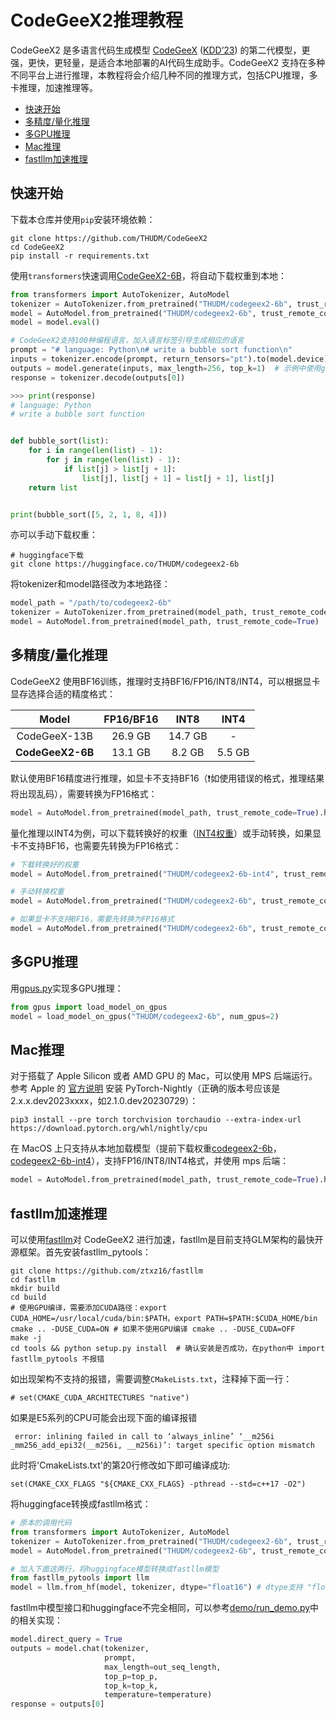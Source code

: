 # CodeGeeX2推理教程

CodeGeeX2 是多语言代码生成模型 [CodeGeeX](https://github.com/THUDM/CodeGeeX) ([KDD’23](https://arxiv.org/abs/2303.17568)) 的第二代模型，更强，更快，更轻量，是适合本地部署的AI代码生成助手。CodeGeeX2 支持在多种不同平台上进行推理，本教程将会介绍几种不同的推理方式，包括CPU推理，多卡推理，加速推理等。

- [快速开始](#快速开始)
- [多精度/量化推理](#多精度/量化推理)
- [多GPU推理](#多GPU推理)
- [Mac推理](#Mac推理)
- [fastllm加速推理](#fastllm加速推理)

## 快速开始

下载本仓库并使用`pip`安装环境依赖：

```shell
git clone https://github.com/THUDM/CodeGeeX2
cd CodeGeeX2
pip install -r requirements.txt
```

使用`transformers`快速调用[CodeGeeX2-6B](https://huggingface.co/THUDM/codegeex2-6b)，将自动下载权重到本地：

```python
from transformers import AutoTokenizer, AutoModel
tokenizer = AutoTokenizer.from_pretrained("THUDM/codegeex2-6b", trust_remote_code=True)
model = AutoModel.from_pretrained("THUDM/codegeex2-6b", trust_remote_code=True, device='cuda')  # 如使用CPU推理，device='cpu'
model = model.eval()

# CodeGeeX2支持100种编程语言，加入语言标签引导生成相应的语言
prompt = "# language: Python\n# write a bubble sort function\n"
inputs = tokenizer.encode(prompt, return_tensors="pt").to(model.device)
outputs = model.generate(inputs, max_length=256, top_k=1)  # 示例中使用greedy decoding，检查输出结果是否对齐
response = tokenizer.decode(outputs[0])

>>> print(response)
# language: Python
# write a bubble sort function


def bubble_sort(list):
    for i in range(len(list) - 1):
        for j in range(len(list) - 1):
            if list[j] > list[j + 1]:
                list[j], list[j + 1] = list[j + 1], list[j]
    return list


print(bubble_sort([5, 2, 1, 8, 4]))
```

亦可以手动下载权重：

```shell
# huggingface下载
git clone https://huggingface.co/THUDM/codegeex2-6b
```

将tokenizer和model路径改为本地路径：

```python
model_path = "/path/to/codegeex2-6b"
tokenizer = AutoTokenizer.from_pretrained(model_path, trust_remote_code=True)
model = AutoModel.from_pretrained(model_path, trust_remote_code=True)
```

## 多精度/量化推理

CodeGeeX2 使用BF16训练，推理时支持BF16/FP16/INT8/INT4，可以根据显卡显存选择合适的精度格式：

|    **Model**     | FP16/BF16 |   INT8   |  INT4   |
| :--------------: | :-------: | :------: | :-----: |
|   CodeGeeX-13B   | 26\.9 GB  | 14\.7 GB |    -    |
| **CodeGeeX2-6B** | 13\.1 GB  | 8\.2 GB  | 5\.5 GB |

默认使用BF16精度进行推理，如显卡不支持BF16（❗️如使用错误的格式，推理结果将出现乱码），需要转换为FP16格式：

```python
model = AutoModel.from_pretrained(model_path, trust_remote_code=True).half().to("cuda")
```

量化推理以INT4为例，可以下载转换好的权重（[INT4权重](https://huggingface.co/THUDM/codegeex2-6b-int4)）或手动转换，如果显卡不支持BF16，也需要先转换为FP16格式：

```python
# 下载转换好的权重
model = AutoModel.from_pretrained("THUDM/codegeex2-6b-int4", trust_remote_code=True)

# 手动转换权重
model = AutoModel.from_pretrained("THUDM/codegeex2-6b", trust_remote_code=True).quantize(4).to("cuda")

# 如果显卡不支持BF16，需要先转换为FP16格式
model = AutoModel.from_pretrained("THUDM/codegeex2-6b", trust_remote_code=True).half().quantize(4).to("cuda")
```

##  多GPU推理

用[gpus.py](https://github.com/THUDM/CodeGeeX2/blob/main/demo/gpus.py)实现多GPU推理：

```python
from gpus import load_model_on_gpus
model = load_model_on_gpus("THUDM/codegeex2-6b", num_gpus=2)
```

## Mac推理

对于搭载了 Apple Silicon 或者 AMD GPU 的 Mac，可以使用 MPS 后端运行。参考 Apple 的 [官方说明](https://developer.apple.com/metal/pytorch) 安装 PyTorch-Nightly（正确的版本号应该是2.x.x.dev2023xxxx，如2.1.0.dev20230729）：

```shell
pip3 install --pre torch torchvision torchaudio --extra-index-url https://download.pytorch.org/whl/nightly/cpu
```

在 MacOS 上只支持从本地加载模型（提前下载权重[codegeex2-6b](https://huggingface.co/THUDM/codegeex2-6b)，[codegeex2-6b-int4](https://huggingface.co/THUDM/codegeex2-6b-int4)），支持FP16/INT8/INT4格式，并使用 mps 后端：

```python
model = AutoModel.from_pretrained(model_path, trust_remote_code=True).half().to('mps')
```

## fastllm加速推理

可以使用[fastllm](https://github.com/ztxz16/fastllm)对 CodeGeeX2 进行加速，fastllm是目前支持GLM架构的最快开源框架。首先安装fastllm_pytools：

```shell
git clone https://github.com/ztxz16/fastllm
cd fastllm
mkdir build
cd build
# 使用GPU编译，需要添加CUDA路径：export CUDA_HOME=/usr/local/cuda/bin:$PATH，export PATH=$PATH:$CUDA_HOME/bin
cmake .. -DUSE_CUDA=ON # 如果不使用GPU编译 cmake .. -DUSE_CUDA=OFF
make -j
cd tools && python setup.py install  # 确认安装是否成功，在python中 import fastllm_pytools 不报错
```

如出现架构不支持的报错，需要调整`CMakeLists.txt`，注释掉下面一行：

```shell
# set(CMAKE_CUDA_ARCHITECTURES "native")
```
如果是E5系列的CPU可能会出现下面的编译报错
```
 error: inlining failed in call to ‘always_inline’ ‘__m256i _mm256_add_epi32(__m256i, __m256i)’: target specific option mismatch
```
此时将'CmakeLists.txt'的第20行修改如下即可编译成功:
```
set(CMAKE_CXX_FLAGS "${CMAKE_CXX_FLAGS} -pthread --std=c++17 -O2")
```

将huggingface转换成fastllm格式：

```python
# 原本的调用代码
from transformers import AutoTokenizer, AutoModel
tokenizer = AutoTokenizer.from_pretrained("THUDM/codegeex2-6b", trust_remote_code=True)
model = AutoModel.from_pretrained("THUDM/codegeex2-6b", trust_remote_code=True)

# 加入下面这两行，将huggingface模型转换成fastllm模型
from fastllm_pytools import llm
model = llm.from_hf(model, tokenizer, dtype="float16") # dtype支持 "float16", "int8", "int4"
```

fastllm中模型接口和huggingface不完全相同，可以参考[demo/run_demo.py](https://github.com/THUDM/CodeGeeX2/blob/main/demo/run_demo.py)中的相关实现：

```python
model.direct_query = True
outputs = model.chat(tokenizer, 
                     prompt,
                     max_length=out_seq_length,
                     top_p=top_p,
                     top_k=top_k,
                     temperature=temperature)
response = outputs[0]
```
